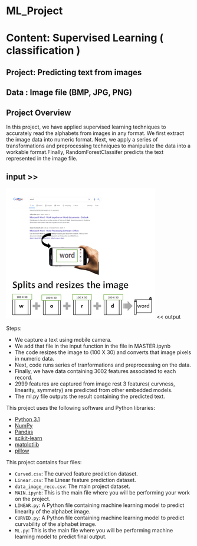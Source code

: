 # ML_Project
# Content: Supervised Learning ( classification )
## Project: Predicting text from images


## Data : Image file (BMP, JPG, PNG)
## Project Overview
In this project, we have applied supervised learning techniques to accurately read the alphabets from images in any format. We first extract the image data into numeric format. Next, we apply a series of transformations and preprocessing techniques to manipulate the data into a workable format.Finally, RandomForestClassifer predicts the text represented in the image file. 
## input >> 
![ML_Project](final_out.PNG) << output

Steps:
- We capture a text using mobile camera.
- We add that file in the input function in the file in MASTER.ipynb
- The code resizes the image to (100 X 30) and converts that image pixels in numeric data.
- Next, code runs series of tranformations and preprocessing on the data.
- Finally, we have data containing 3002 features associated to each record.
- 2999 features are captured from image rest 3 features( curvness, linearity, symmetry) are predicted from other embedded models.
- The ml.py file outputs the result containing the predicted text.

This project uses the following software and Python libraries:

- [Python 3.1](https://www.python.org/download/releases/3.1/)
- [NumPy](http://www.numpy.org/)
- [Pandas](http://pandas.pydata.org/)
- [scikit-learn](http://scikit-learn.org/stable/)
- [matplotlib](http://matplotlib.org/)
- [pillow](https://pillow.readthedocs.io/)



This project contains four files:


- `Curved.csv`: The curved feature prediction dataset.
- `Linear.csv`: The Linear feature prediction dataset.
- `data_image_reco.csv`: The main project dataset. 
- `MAIN.ipynb`: This is the main file where you will be performing your work on the project.
- `LINEAR.py`: A Python file containing machine learning model to predict linearity of the alphabet image.
- `CURVED.py`: A Python file containing machine learning model to predict curvability of the alphabet image.
- `ML.py`: This is the main file where  you will be performing machine learning model to predict final output.









